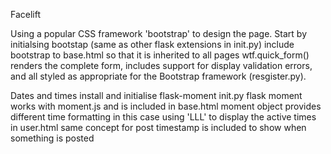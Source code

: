 Facelift

Using a popular CSS framework 'bootstrap' to design the page. Start by initialsing bootstap (same as other flask extensions in init.py)
include bootstrap to base.html so that it is inherited to all pages
wtf.quick_form() renders the complete form, includes support for display validation errors, and all styled as appropriate for the Bootstrap framework (resgister.py).

Dates and times
install and initialise flask-moment init.py
flask moment works with moment.js and is included in base.html
moment object provides different time formatting in this case using 'LLL' to display the active times in user.html
same concept for post timestamp is included to show when something is posted
